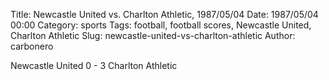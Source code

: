 Title: Newcastle United vs. Charlton Athletic, 1987/05/04
Date: 1987/05/04 00:00
Category: sports
Tags: football, football scores, Newcastle United, Charlton Athletic
Slug: newcastle-united-vs-charlton-athletic
Author: carbonero


Newcastle United 0 - 3 Charlton Athletic
